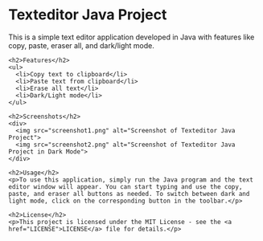 <!DOCTYPE html>
<html>
  <head>
    <meta charset="UTF-8">
    <title>Texteditor Java Project</title>
  </head>
  <body>
    <h1>Texteditor Java Project</h1>
    <p>This is a simple text editor application developed in Java with features like copy, paste, eraser all, and dark/light mode.</p>

    <h2>Features</h2>
    <ul>
      <li>Copy text to clipboard</li>
      <li>Paste text from clipboard</li>
      <li>Erase all text</li>
      <li>Dark/Light mode</li>
    </ul>

    <h2>Screenshots</h2>
    <div>
      <img src="screenshot1.png" alt="Screenshot of Texteditor Java Project">
      <img src="screenshot2.png" alt="Screenshot of Texteditor Java Project in Dark Mode">
    </div>

    <h2>Usage</h2>
    <p>To use this application, simply run the Java program and the text editor window will appear. You can start typing and use the copy, paste, and eraser all buttons as needed. To switch between dark and light mode, click on the corresponding button in the toolbar.</p>

    <h2>License</h2>
    <p>This project is licensed under the MIT License - see the <a href="LICENSE">LICENSE</a> file for details.</p>
  </body>
</html>

